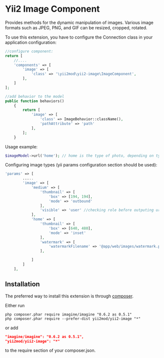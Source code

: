 Yii2 Image Component
==========

Provides methods for the dynamic manipulation of images. Various image formats such as JPEG, PNG, and GIF can be resized, cropped, rotated.

To use this extension, you have to configure the Connection class in your application configuration:

```php
//configure component:
return [
    //....
    'components' => [
        'image' => [
            'class' => '\yii2mod\yii2-image\ImageComponent',
        ],
    ]
];

//add behavior to the model 
public function behaviors()
    {
        return [
            'image' => [
                'class' => ImageBehavior::className(),
                'pathAttribute' => 'path'
            ],
        ];
    }
```
Usage example:
```php
$imageModel->url('home'); // home is the type of photo, depending on type resize/crop/watermark/etc actions will happen
```

Configuring image types (yii params configuration section should be used):
```php
'params' => [
        .....
        'image' => [
            'medium' => [
                'thumbnail' => [
                    'box' => [194, 194],
                    'mode' => 'outbound'
                ],
                'visible' => 'user' //checking role before outputing url
            ],
            'home' => [
                'thumbnail' => [
                    'box' => [640, 480],
                    'mode' => 'inset'
                ],
                'watermark' => [
                    'watermarkFilename' => '@app/web/images/watermark.png'
                ],

            ]
        ]
    ],
```

Installation
------------

The preferred way to install this extension is through [composer](http://getcomposer.org/download/).

Either run

```
php composer.phar require imagine/imagine "0.6.2 as 0.5.1"
php composer.phar require --prefer-dist yii2mod/yii2-image "*"
```

or add

```json
"imagine/imagine": "0.6.2 as 0.5.1",
"yii2mod/yii2-image": "*"
```

to the require section of your composer.json.
